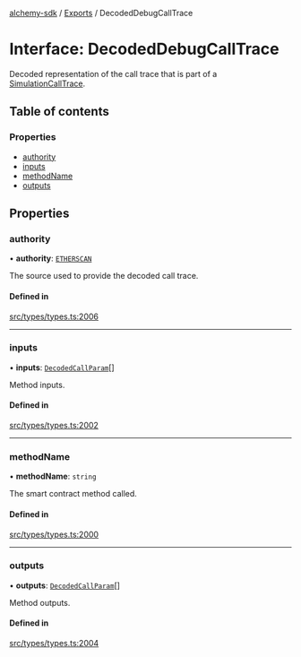 [alchemy-sdk](../README.md) / [Exports](../modules.md) / DecodedDebugCallTrace

# Interface: DecodedDebugCallTrace

Decoded representation of the call trace that is part of a
[SimulationCallTrace](SimulationCallTrace.md).

## Table of contents

### Properties

- [authority](DecodedDebugCallTrace.md#authority)
- [inputs](DecodedDebugCallTrace.md#inputs)
- [methodName](DecodedDebugCallTrace.md#methodname)
- [outputs](DecodedDebugCallTrace.md#outputs)

## Properties

### authority

• **authority**: [`ETHERSCAN`](../enums/DecodingAuthority.md#etherscan)

The source used to provide the decoded call trace.

#### Defined in

[src/types/types.ts:2006](https://github.com/alchemyplatform/alchemy-sdk-js/blob/4a7f568/src/types/types.ts#L2006)

___

### inputs

• **inputs**: [`DecodedCallParam`](DecodedCallParam.md)[]

Method inputs.

#### Defined in

[src/types/types.ts:2002](https://github.com/alchemyplatform/alchemy-sdk-js/blob/4a7f568/src/types/types.ts#L2002)

___

### methodName

• **methodName**: `string`

The smart contract method called.

#### Defined in

[src/types/types.ts:2000](https://github.com/alchemyplatform/alchemy-sdk-js/blob/4a7f568/src/types/types.ts#L2000)

___

### outputs

• **outputs**: [`DecodedCallParam`](DecodedCallParam.md)[]

Method outputs.

#### Defined in

[src/types/types.ts:2004](https://github.com/alchemyplatform/alchemy-sdk-js/blob/4a7f568/src/types/types.ts#L2004)
